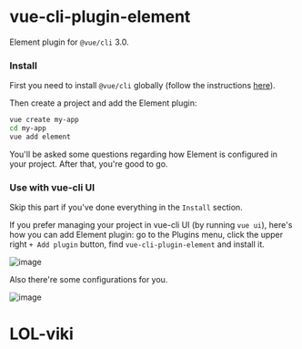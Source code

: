 # vue-cli-plugin-element
Element plugin for `@vue/cli` 3.0.

### Install

First you need to install `@vue/cli` globally (follow the instructions [here](https://cli.vuejs.org/)).

Then create a project and add the Element plugin:

```bash
vue create my-app
cd my-app
vue add element
```

You'll be asked some questions regarding how Element is configured in your project. After that, you're good to go.

### Use with vue-cli UI

Skip this part if you've done everything in the `Install` section.

If you prefer managing your project in vue-cli UI (by running `vue ui`), here's how you can add Element plugin: go to the Plugins menu, click the upper right `+ Add plugin` button, find `vue-cli-plugin-element` and install it.

![image](https://user-images.githubusercontent.com/10095631/43555082-b9414998-962a-11e8-83ab-cda066a61093.png)

Also there're some configurations for you.

![image](https://user-images.githubusercontent.com/10095631/43555119-f486f034-962a-11e8-9862-dcaca0e3ebb3.png)
# LOL-viki
